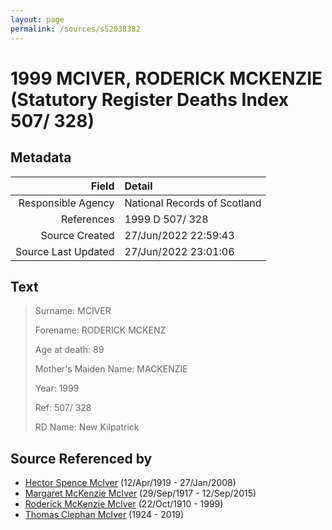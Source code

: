 ```yaml
---
layout: page
permalink: /sources/s52038382
---
```


# 1999 MCIVER, RODERICK MCKENZIE (Statutory Register Deaths Index 507/ 328)

## Metadata
Field | Detail
---:|:---
Responsible Agency | National Records of Scotland
References | 1999 D 507/ 328
Source Created | 27/Jun/2022 22:59:43
Source Last Updated | 27/Jun/2022 23:01:06

## Text

> Surname: MCIVER
>
> Forename: RODERICK MCKENZ
>
> Age at death: 89
>
> Mother's Maiden Name: MACKENZIE
>
> Year: 1999
>
> Ref: 507/ 328
>
> RD Name: New Kilpatrick
>

## Source Referenced by

* [Hector Spence McIver](../people/@34334364@-hector-spence-mciver-b1919-4-12-d2008-1-27.md) (12/Apr/1919 - 27/Jan/2008)
* [Margaret McKenzie McIver](../people/@24380064@-margaret-mckenzie-mciver-b1917-9-29-d2015-9-12.md) (29/Sep/1917 - 12/Sep/2015)
* [Roderick McKenzie McIver](../people/@90830540@-roderick-mckenzie-mciver-b1910-10-22-d1999.md) (22/Oct/1910 - 1999)
* [Thomas Clephan McIver](../people/@74287888@-thomas-clephan-mciver-b1924-d2019.md) (1924 - 2019)
